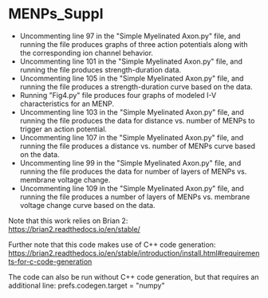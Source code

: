 # MENPs_Suppl
- Uncommenting line 97 in the "Simple Myelinated Axon.py" file, and running the file produces graphs of three action potentials along with the corresponding ion channel behavior.
- Uncommenting line 101 in the "Simple Myelinated Axon.py" file, and running the file produces strength-duration data.
- Uncommenting line 105 in the "Simple Myelinated Axon.py" file, and running the file produces a strength-duration curve based on the data.
- Running "Fig4.py" file produces four graphs of modeled I-V characteristics for an MENP.
- Uncommenting line 103 in the "Simple Myelinated Axon.py" file, and running the file produces the data for distance vs. number of MENPs to trigger an action potential.
- Uncommenting line 107 in the "Simple Myelinated Axon.py" file, and running the file produces a distance vs. number of MENPs curve based on the data.
- Uncommenting line 99 in the "Simple Myelinated Axon.py" file, and running the file produces the data for number of layers of MENPs vs. membrane voltage change.
- Uncommenting line 109 in the "Simple Myelinated Axon.py" file, and running the file produces a number of layers of MENPs vs. membrane voltage change curve based on the data.

Note that this work relies on Brian 2: https://brian2.readthedocs.io/en/stable/

Further note that this code makes use of C++ code generation: https://brian2.readthedocs.io/en/stable/introduction/install.html#requirements-for-c-code-generation

The code can also be run without C++ code generation, but that requires an additional line: prefs.codegen.target = "numpy"
